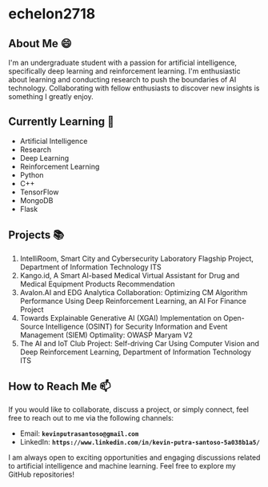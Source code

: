# echelon2718

<!--
**echelon2718/echelon2718** is a ✨ _special_ ✨ repository because its `README.md` (this file) appears on your GitHub profile.

Here are some ideas to get you started:

- 🔭 I’m currently working on ...
- 🌱 I’m currently learning ...
- 👯 I’m looking to collaborate on ...
- 🤔 I’m looking for help with ...
- 💬 Ask me about ...
- 📫 How to reach me: ...
- 😄 Pronouns: ...
- ⚡ Fun fact: ...
-->

## About Me 😄
I'm an undergraduate student with a passion for artificial intelligence, specifically deep learning and reinforcement learning. I'm enthusiastic about learning and conducting research to push the boundaries of AI technology. Collaborating with fellow enthusiasts to discover new insights is something I greatly enjoy.

## Currently Learning 🔭
* Artificial Intelligence
* Research
* Deep Learning
* Reinforcement Learning
* Python
* C++
* TensorFlow
* MongoDB
* Flask

## Projects 📚
1. IntelliRoom, Smart City and Cybersecurity Laboratory Flagship Project, Department of Information Technology ITS
2. Kango.id, A Smart AI-based Medical Virtual Assistant for Drug and Medical Equipment Products Recommendation
3. Avalon.AI and EDG Analytica Collaboration: Optimizing CM Algorithm Performance Using Deep Reinforcement Learning, an AI For Finance Project
4. Towards Explainable Generative AI (XGAI) Implementation on Open-Source Intelligence (OSINT) for Security Information and Event Management (SIEM) Optimality: OWASP Maryam V2
5. The AI and IoT Club Project: Self-driving Car Using Computer Vision and Deep Reinforcement Learning, Department of Information Technology ITS
## How to Reach Me 📫
If you would like to collaborate, discuss a project, or simply connect, feel free to reach out to me via the following channels:

* Email: **`kevinputrasantoso@gmail.com`**
* LinkedIn: **`https://www.linkedin.com/in/kevin-putra-santoso-5a038b1a5/`**
  
I am always open to exciting opportunities and engaging discussions related to artificial intelligence and machine learning. Feel free to explore my GitHub repositories!

